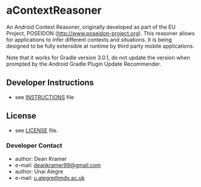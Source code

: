 # aContextReasoner
An Android Context Reasoner, originally developed as part of the EU Project, POSEIDON (http://www.poseidon-project.org). This reasoner allows for applications to infer different contexts and situations. It is being designed to be fully extensible at runtime by third party mobile applications.

Note that it works for Gradle version 3.0.1, do not update the version when prompted by the Android Gradle Plugin Update Recommender.

## Developer Instructions
* see [INSTRUCTIONS](https://github.com/deankramer/aContextReasoner/blob/master/INSTRUCTIONS.md) file

## License
* see [LICENSE](https://github.com/deankramer/aContextReasoner/blob/master/LICENSE.md) file.

### Developer Contact
* author: Dean Kramer
* e-mail: deankramer99@gmail.com
* author: Unai Alegre
* e-mail: u.alegre@mdx.ac.uk
